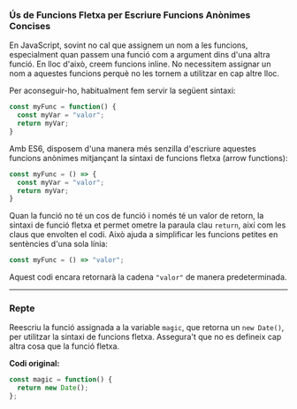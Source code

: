 ### **Ús de Funcions Fletxa per Escriure Funcions Anònimes Concises**

En JavaScript, sovint no cal que assignem un nom a les funcions, especialment quan passem una funció com a argument dins d'una altra funció. En lloc d'això, creem funcions inline. No necessitem assignar un nom a aquestes funcions perquè no les tornem a utilitzar en cap altre lloc.

Per aconseguir-ho, habitualment fem servir la següent sintaxi:

```javascript
const myFunc = function() {
  const myVar = "valor";
  return myVar;
}
```

Amb ES6, disposem d'una manera més senzilla d'escriure aquestes funcions anònimes mitjançant la sintaxi de funcions fletxa (arrow functions):

```javascript
const myFunc = () => {
  const myVar = "valor";
  return myVar;
}
```

Quan la funció no té un cos de funció i només té un valor de retorn, la sintaxi de funció fletxa et permet ometre la paraula clau `return`, així com les claus que envolten el codi. Això ajuda a simplificar les funcions petites en sentències d'una sola línia:

```javascript
const myFunc = () => "valor";
```

Aquest codi encara retornarà la cadena `"valor"` de manera predeterminada.

---

### **Repte**

Reescriu la funció assignada a la variable `magic`, que retorna un `new Date()`, per utilitzar la sintaxi de funcions fletxa. Assegura't que no es defineix cap altra cosa que la funció fletxa.

**Codi original:**

```javascript
const magic = function() {
  return new Date();
};
```